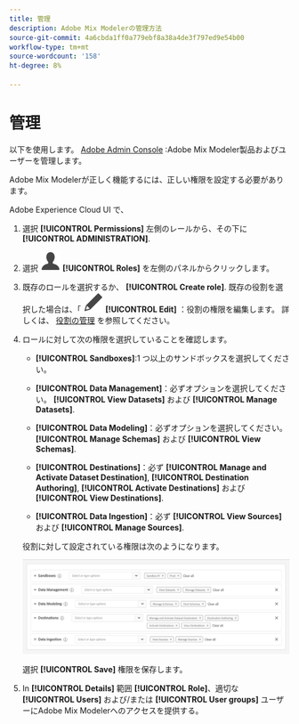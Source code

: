 ```yaml
---
title: 管理
description: Adobe Mix Modelerの管理方法
source-git-commit: 4a6cbda1ff0a779ebf8a38a4de3f797ed9e54b00
workflow-type: tm+mt
source-wordcount: '158'
ht-degree: 8%

---
```



# 管理

以下を使用します。 [Adobe Admin Console](https://helpx.adobe.com/jp/enterprise/using/admin-console.html) :Adobe Mix Modeler製品およびユーザーを管理します。

Adobe Mix Modelerが正しく機能するには、正しい権限を設定する必要があります。

Adobe Experience Cloud UI で、

1. 選択 **[!UICONTROL Permissions]** 左側のレールから、その下に **[!UICONTROL ADMINISTRATION]**.

1. 選択 ![人物](assets/icons/User.svg) **[!UICONTROL Roles]** を左側のパネルからクリックします。

1. 既存のロールを選択するか、 **[!UICONTROL Create role]**. 既存の役割を選択した場合は、「 ![編集](assets/icons/Edit.svg) **[!UICONTROL Edit]** ：役割の権限を編集します。 詳しくは、 [役割の管理](https://helpx.adobe.com/jp/enterprise/using/admin-console.html) を参照してください。

1. ロールに対して次の権限を選択していることを確認します。

   * **[!UICONTROL Sandboxes]**:1 つ以上のサンドボックスを選択してください。

   * **[!UICONTROL Data Management]**：必ずオプションを選択してください。 **[!UICONTROL View Datasets]** および **[!UICONTROL Manage Datasets]**.

   * **[!UICONTROL Data Modeling]**：必ずオプションを選択してください。 **[!UICONTROL Manage Schemas]** および **[!UICONTROL View Schemas]**.

   * **[!UICONTROL Destinations]**：必ず **[!UICONTROL Manage and Activate Dataset Destination]**, **[!UICONTROL Destination Authoring]**, **[!UICONTROL Activate Destinations]** および **[!UICONTROL View Destinations]**.

   * **[!UICONTROL Data Ingestion]**：必ず **[!UICONTROL View Sources]** および **[!UICONTROL Manage Sources]**.

   役割に対して設定されている権限は次のようになります。

   ![権限](assets/permissions.png)

   選択 **[!UICONTROL Save]** 権限を保存します。

1. In **[!UICONTROL Details]** 範囲 **[!UICONTROL Role]**、適切な **[!UICONTROL Users]** および/または **[!UICONTROL User groups]** ユーザーにAdobe Mix Modelerへのアクセスを提供する。
